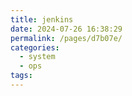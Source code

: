 ```yaml
---
title: jenkins
date: 2024-07-26 16:38:29
permalink: /pages/d7b07e/
categories:
  - system
  - ops
tags:
---
```

